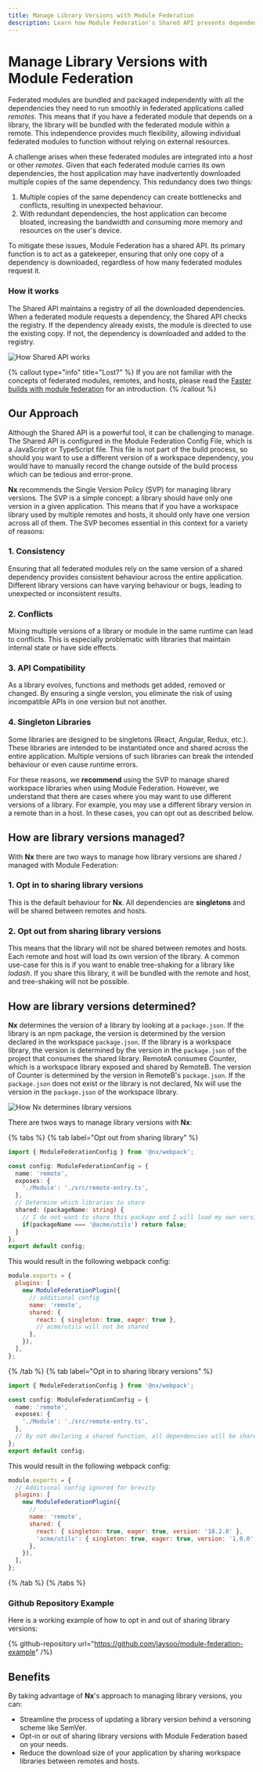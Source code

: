 ```yaml
---
title: Manage Library Versions with Module Federation
description: Learn how Module Federation's Shared API prevents dependency conflicts and reduces bundle size by managing shared library versions across federated modules.
---
```


# Manage Library Versions with Module Federation

Federated modules are bundled and packaged independently with all the dependencies they need to run smoothly in federated applications called _remotes_. This means that if you have a federated module that depends on a library, the library will be bundled with the federated module within a remote. This independence provides much flexibility, allowing individual federated modules to function without relying on external resources.

A challenge arises when these federated modules are integrated into a _host_ or other _remotes_. Given that each federated module carries its own dependencies, the host application may have inadvertently downloaded multiple copies of the same dependency. This redundancy does two things:

1. Multiple copies of the same dependency can create bottlenecks and conflicts, resulting in unexpected behaviour.
2. With redundant dependencies, the host application can become bloated, increasing the bandwidth and consuming more memory and resources on the user's device.

To mitigate these issues, Module Federation has a shared API. Its primary function is to act as a gatekeeper, ensuring that only one copy of a dependency is downloaded, regardless of how many federated modules request it.

### How it works

The Shared API maintains a registry of all the downloaded dependencies. When a federated module requests a dependency, the Shared API checks the registry. If the dependency already exists, the module is directed to use the existing copy. If not, the dependency is downloaded and added to the registry.

![How Shared API works](/shared/concepts/module-federation/shared-api.png)

{% callout type="info" title="Lost?" %}
If you are not familiar with the concepts of federated modules, remotes, and hosts, please read the [Faster builds with module federation](/technologies/module-federation/concepts/faster-builds-with-module-federation) for an introduction.
{% /callout %}

## Our Approach

Although the Shared API is a powerful tool, it can be challenging to manage. The Shared API is configured in the Module Federation Config File, which is a JavaScript or TypeScript file. This file is not part of the build process, so should you want to use a different version of a workspace dependency, you would have to manually record the change outside of the build process which can be tedious and error-prone.

**Nx** recommends the Single Version Policy (SVP) for managing library versions. The SVP is a simple concept: a library should have only one version in a given application. This means that if you have a workspace library used by multiple remotes and hosts, it should only have one version across all of them. The SVP becomes essential in this context for a variety of reasons:

### 1. Consistency

Ensuring that all federated modules rely on the same version of a shared dependency provides consistent behaviour across the entire application. Different library versions can have varying behaviour or bugs, leading to unexpected or inconsistent results.

### 2. Conflicts

Mixing multiple versions of a library or module in the same runtime can lead to conflicts. This is especially problematic with libraries that maintain internal state or have side effects.

### 3. API Compatibility

As a library evolves, functions and methods get added, removed or changed. By ensuring a single version, you eliminate the risk of using incompatible APIs in one version but not another.

### 4. Singleton Libraries

Some libraries are designed to be singletons (React, Angular, Redux, etc.). These libraries are intended to be instantiated once and shared across the entire application. Multiple versions of such libraries can break the intended behaviour or even cause runtime errors.

For these reasons, we **recommend** using the SVP to manage shared workspace libraries when using Module Federation. However, we understand that there are cases where you may want to use different versions of a library. For example, you may use a different library version in a remote than in a host. In these cases, you can opt out as described below.

## How are library versions managed?

With **Nx** there are two ways to manage how library versions are shared / managed with Module Federation:

### 1. Opt in to sharing library versions

This is the default behaviour for **Nx**. All dependencies are **singletons** and will be shared between remotes and hosts.

### 2. Opt out from sharing library versions

This means that the library will not be shared between remotes and hosts. Each remote and host will load its own version of the library.
A common use-case for this is if you want to enable tree-shaking for a library like _lodash_. If you share this library, it will be bundled with the remote and host, and tree-shaking will not be possible.

## How are library versions determined?

**Nx** determines the version of a library by looking at a `package.json`. If the library is an npm package, the version is determined by the version declared in the workspace `package.json`. If the library is a workspace library, the version is determined by the version in the `package.json` of the project that consumes the shared library. RemoteA consumes Counter, which is a workspace library exposed and shared by RemoteB. The version of Counter is determined by the version in RemoteB's `package.json`. If the `package.json` does not exist or the library is not declared, Nx will use the version in the `package.json` of the workspace library.

![How Nx determines library versions](/shared/concepts/module-federation/nx-library-version.png)

There are twos ways to manage library versions with **Nx**:

{% tabs %}
{% tab label="Opt out from sharing library" %}

```ts {% fileName="remote/module-federation.config.ts" %}
import { ModuleFederationConfig } from '@nx/webpack';

const config: ModuleFederationConfig = {
  name: 'remote',
  exposes: {
    './Module': './src/remote-entry.ts',
  },
  // Determine which libraries to share
  shared: (packageName: string) {
    // I do not want to share this package and I will load my own version
    if(packageName === '@acme/utils') return false;
  }
};
export default config;
```

This would result in the following webpack config:

```js {% fileName="webpack.config.js" %}
module.exports = {
  plugins: [
    new ModuleFederationPlugin({
      // additional config
      name: 'remote',
      shared: {
        react: { singleton: true, eager: true },
        // acme/utils will not be shared
      },
    }),
  ],
};
```

{% /tab %}
{% tab label="Opt in to sharing library versions" %}

```ts {% fileName="remote/module-federation.config.ts" %}
import { ModuleFederationConfig } from '@nx/webpack';

const config: ModuleFederationConfig = {
  name: 'remote',
  exposes: {
    './Module': './src/remote-entry.ts',
  },
  // By not declaring a shared function, all dependencies will be shared
};
export default config;
```

This would result in the following webpack config:

```js {% fileName="webpack.config.js" %}
module.exports = {
  // Additional config ignored for brevity
  plugins: [
    new ModuleFederationPlugin({
      // ...
      name: 'remote',
      shared: {
        react: { singleton: true, eager: true, version: '18.2.0' },
        'acme/utils': { singleton: true, eager: true, version: '1.0.0' }, // <--- This version is determined by the logic discussed earlier
      },
    }),
  ],
};
```

{% /tab %}
{% /tabs %}

### Github Repository Example

Here is a working example of how to opt in and out of sharing library versions:

{% github-repository url="https://github.com/jaysoo/module-federation-example" /%}

## Benefits

By taking advantage of **Nx**'s approach to managing library versions, you can:

- Streamline the process of updating a library version behind a versoning scheme like SemVer.
- Opt-in or out of sharing library versions with Module Federation based on your needs.
- Reduce the download size of your application by sharing workspace libraries between remotes and hosts.
